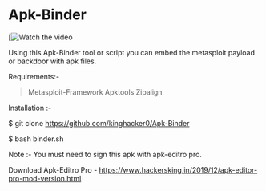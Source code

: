 # Apk-Binder

[![Watch the video](https://www.youtube.com/watch?v=OuqFxGhBSGU)


Using this Apk-Binder tool or script you can embed the metasploit payload or backdoor with apk files.

Requirements:-
> Metasploit-Framework
> Apktools
>Zipalign

Installation :-

$ git clone https://github.com/kinghacker0/Apk-Binder

$ bash binder.sh

Note :- You must need to sign this apk with apk-editro pro.

Download Apk-Editro Pro - https://www.hackersking.in/2019/12/apk-editor-pro-mod-version.html
